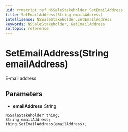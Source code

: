 ```yaml
---
uid: crmscript_ref_NSSaleStakeholder_SetEmailAddress
title: SetEmailAddress(String emailAddress)
intellisense: NSSaleStakeholder.SetEmailAddress
keywords: NSSaleStakeholder, GetEmailAddress
so.topic: reference
---
```


# SetEmailAddress(String emailAddress)

E-mail address

## Parameters

* **emailAddress** String

```crmscript
NSSaleStakeholder thing;
String emailAddress;
thing.SetEmailAddress(emailAddress);
```

